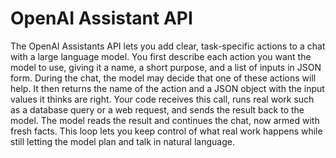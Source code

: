 # OpenAI Assistant API

The OpenAI Assistants API lets you add clear, task-specific actions to a chat with a large language model. You first describe each action you want the model to use, giving it a name, a short purpose, and a list of inputs in JSON form. During the chat, the model may decide that one of these actions will help. It then returns the name of the action and a JSON object with the input values it thinks are right. Your code receives this call, runs real work such as a database query or a web request, and sends the result back to the model. The model reads the result and continues the chat, now armed with fresh facts. This loop lets you keep control of what real work happens while still letting the model plan and talk in natural language.